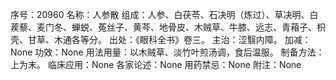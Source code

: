 序号：20960
名称：人参散
组成：人参、白茯苓、石决明（炼过）、草决明、白蒺藜、麦门冬、蝉蜕、菟丝子、黄芩、地骨皮、木贼草、牛膝、远志、青葙子、枳壳、甘草、木通各等分。
出处：《眼科全书》卷三。
主治：涩翳内障。
加减：None
功效：None
用法用量：以木贼草、淡竹叶煎汤调，食后温服。
制备方法：上为末。
临床应用：None
各家论述：None
用药禁忌：None
附注：None
